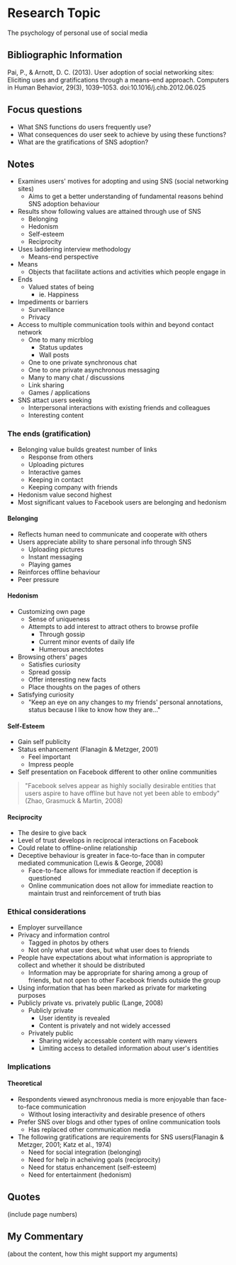 # Research Topic

The psychology of personal use of social media

## Bibliographic Information

Pai, P., & Arnott, D. C. (2013). User adoption of social networking sites: Eliciting uses and gratifications through a means–end approach. Computers in Human Behavior, 29(3), 1039–1053. doi:10.1016/j.chb.2012.06.025

## Focus questions

- What SNS functions do users frequently use?
- What consequences do user seek to achieve by using these functions?
- What are the gratifications of SNS adoption?

## Notes
- Examines users' motives for adopting and using SNS (social networking sites)
	- Aims to get a better understanding of fundamental reasons behind SNS adoption behaviour
- Results show following values are attained through use of SNS
	- Belonging
	- Hedonism
	- Self-esteem
	- Reciprocity
- Uses laddering interview methodology
	- Means-end perspective
- Means
	- Objects that facilitate actions and activities which people engage in
- Ends
	- Valued states of being
		- ie. Happiness
- Impediments or barriers
	- Surveillance
	- Privacy
- Access to multiple communication tools within and beyond contact network
	- One to many micrblog
		- Status updates
		- Wall posts
	- One to one private synchronous chat
	- One to one private asynchronous messaging
	- Many to many chat / discussions
	- Link sharing
	- Games / applications
- SNS attact users seeking
	- Interpersonal interactions with existing friends and colleagues
	- Interesting content

### The ends (gratification)

- Belonging value builds greatest number of links
	- Response from others
	- Uploading pictures
	- Interactive games
	- Keeping in contact
	- Keeping company with friends
- Hedonism value second highest
- Most significant values to Facebook users are belonging and hedonism

#### Belonging

- Reflects human need to communicate and cooperate with others
- Users appreciate ability to share personal info through SNS
	- Uploading pictures
	- Instant messaging
	- Playing games
- Reinforces offline behaviour
- Peer pressure

#### Hedonism

- Customizing own page
	- Sense of uniqueness
	- Attempts to add interest to attract others to browse profile
		- Through gossip
		- Current minor events of daily life
		- Humerous anectdotes
- Browsing others' pages
	- Satisfies curiosity
	- Spread gossip
	- Offer interesting new facts
	- Place thoughts on the pages of others
- Satisfying curiosity
	- "Keep an eye on any changes to my friends' personal annotations, status because I like to know how they are..."

#### Self-Esteem

- Gain self publicity
- Status enhancement (Flanagin & Metzger, 2001)
	- Feel important
	- Impress people
- Self presentation on Facebook different to other online communities

>"Facebook selves appear as highly socially desirable entities that users aspire to have offline but have not yet been able to embody" (Zhao, Grasmuck & Martin, 2008)

#### Reciprocity

- The desire to give back
- Level of trust develops in reciprocal interactions on Facebook
- Could relate to offline-online relationship
- Deceptive behaviour is greater in face-to-face than in computer mediated communication (Lewis & George, 2008)
	- Face-to-face allows for immediate reaction if deception is questioned
	- Online communication does not allow for immediate reaction to maintain trust and reinforcement of truth bias

### Ethical considerations

- Employer surveillance
- Privacy and information control
	- Tagged in photos by others
	- Not only what user does, but what user does to friends
- People have expectations about what information is appropriate to collect and whether it should be distributed
	- Information may be appropriate for sharing among a group of friends, but not open to other Facebook friends outside the group
- Using information that has been marked as private for marketing purposes
- Publicly private vs. privately public (Lange, 2008)
	- Publicly private
		- User identity is revealed
		- Content is privately and not widely accessed
	- Privately public
		- Sharing widely accessable content with many viewers
		- Limiting access to detailed information about user's identities

### Implications

#### Theoretical

- Respondents viewed asynchronous media is more enjoyable than face-to-face communication
	- Without losing interactivity and desirable presence of others
- Prefer SNS over blogs and other types of online communication tools
	- Has replaced other communication media
- The following gratifications are requirements for SNS users(Flanagin & Metzger, 2001; Katz et al., 1974)
	- Need for social integration (belonging)
	- Need for help in acheiving goals (reciprocity)
	- Need for status enhancement (self-esteem)
	- Need for entertainment (hedonism)

## Quotes
(include page numbers)

## My Commentary
(about the content, how this might support my arguments)
